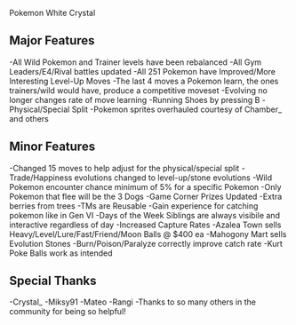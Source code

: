 Pokemon White Crystal 

Major Features
---------------
-All Wild Pokemon and Trainer levels have been rebalanced
-All Gym Leaders/E4/Rival battles updated
-All 251 Pokemon have Improved/More Interesting Level-Up Moves
-The last 4 moves a Pokemon learn, the ones trainers/wild would have, produce a competitive moveset
-Evolving no longer changes rate of move learning
-Running Shoes by pressing B
-Physical/Special Split
-Pokemon sprites overhauled courtesy of Chamber_ and others


Minor Features
--------------
-Changed 15 moves to help adjust for the physical/special split
-Trade/Happiness evolutions changed to level-up/stone evolutions
-Wild Pokemon encounter chance minimum of 5% for a specific Pokemon
-Only Pokemon that flee will be the 3 Dogs
-Game Corner Prizes Updated
-Extra berries from trees
-TMs are Reusable
-Gain experience for catching pokemon like in Gen VI
-Days of the Week Siblings are always visibile and interactive regardless of day
-Increased Capture Rates
-Azalea Town sells Heavy/Level/Lure/Fast/Friend/Moon Balls @ $400 ea
-Mahogony Mart sells Evolution Stones
-Burn/Poison/Paralyze correctly improve catch rate
-Kurt Poke Balls work as intended


Special Thanks
---------------
-Crystal_
-Miksy91
-Mateo
-Rangi
-Thanks to so many others in the community for being so helpful!
